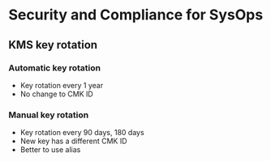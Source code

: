 # Security and Compliance for SysOps

## KMS key rotation

### Automatic key rotation

* Key rotation every 1 year
* No change to CMK ID

### Manual key rotation

* Key rotation every 90 days, 180 days
* New key has a different CMK ID
* Better to use alias

